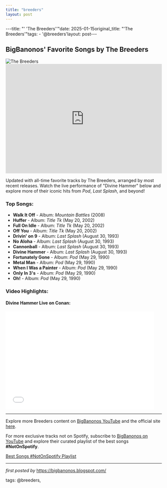```yaml
---
title: "breeders"
layout: post
---
```

---title: "' 'The Breeders''"date: 2025-01-15original_title: "'The Breeders'"tags:  - '@breeders'layout: post---<h2 >BigBanonos' Favorite Songs by The Breeders</h2> <!-- Featured Image --><div > <img src="https://i.scdn.co/image/ab67616d00001e02ddd6be6269746371cb17fbda" alt="The Breeders"></div> <!-- Spotify Playlist Embed --><div > <iframe src="https://open.spotify.com/embed/playlist/36n6YHIsOriHD8Sn56GYvc?utm_source=generator" width="100%" height="352" frameborder="0" allow="autoplay; clipboard-write; encrypted-media; fullscreen; picture-in-picture" loading="lazy"></iframe></div> <!-- Introductory Text --><p >Updated with all-time favorite tracks by The Breeders, arranged by most recent releases. Watch the live performance of "Divine Hammer" below and explore more of their iconic hits from <em>Pod</em>, <em>Last Splash</em>, and beyond!</p> <!-- Song List --><h3 >Top Songs:</h3><ul > <li><strong>Walk It Off</strong> - Album: <em>Mountain Battles</em> (2008)</li> <li><strong>Huffer</strong> - Album: <em>Title Tk</em> (May 20, 2002)</li> <li><strong>Full On Idle</strong> - Album: <em>Title Tk</em> (May 20, 2002)</li> <li><strong>Off You</strong> - Album: <em>Title Tk</em> (May 20, 2002)</li> <li><strong>Drivin' on 9</strong> - Album: <em>Last Splash</em> (August 30, 1993)</li> <li><strong>No Aloha</strong> - Album: <em>Last Splash</em> (August 30, 1993)</li> <li><strong>Cannonball</strong> - Album: <em>Last Splash</em> (August 30, 1993)</li> <li><strong>Divine Hammer</strong> - Album: <em>Last Splash</em> (August 30, 1993)</li> <li><strong>Fortunately Gone</strong> - Album: <em>Pod</em> (May 29, 1990)</li> <li><strong>Metal Man</strong> - Album: <em>Pod</em> (May 29, 1990)</li> <li><strong>When I Was a Painter</strong> - Album: <em>Pod</em> (May 29, 1990)</li> <li><strong>Only In 3's</strong> - Album: <em>Pod</em> (May 29, 1990)</li> <li><strong>Oh!</strong> - Album: <em>Pod</em> (May 29, 1990)</li></ul> <!-- Video Highlights --><h3 >Video Highlights:</h3><div > <h4>Divine Hammer Live on Conan:</h4> <iframe allowfullscreen="true" frameborder="0" height="315" src="//www.youtube.com/embed/PghwbxtcJo8" width="95%"></iframe></div> <!-- Footer Links --><hr /><p >Explore more Breeders content on <a href="https://www.youtube.com/@BigBanonos" target="_blank">BigBanonos YouTube</a> and the official site <a href="https://bigbanonos.blogspot.com/" target="_blank">here</a>.</p><!--Subscribe and Playlist Links--><div>    <p>For more exclusive tracks not on Spotify, subscribe to <a href="https://www.youtube.com/@BigBanonos" target="_blank">BigBanonos on YouTube</a> and explore their curated playlist of the best songs <strong>#NotOnSpotify</strong>.</p>    <p><a href="https://www.youtube.com/playlist?list=PLtuNtuTatqI0kFahUCbtbfenC_ET5O_tr" target="_blank">Best Songs #NotOnSpotify Playlist<br /></a></p></div><hr /><p><em>first posted by</em> <a href="https://bigbanonos.blogspot.com/" rel="noopener" target="_new">https://bigbanonos.blogspot.com/</a></p><p>tags: @breeders,</p>